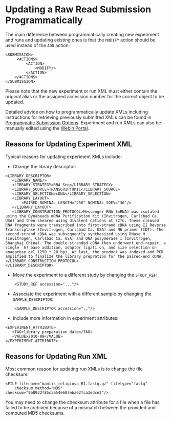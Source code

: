 # Updating a Raw Read Submission Programmatically

The main difference between programmatically creating new experiment and runs
and updating existing ones is that the `MODIFY` action should be used instead of the `ADD` action:

```
<SUBMISSION>
     <ACTIONS>
         <ACTION>
             <MODIFY/>
         </ACTION>
    </ACTIONS>
</SUBMISSION>
```

Please note that the new experiment or run XML must either contain the original alias or the
assigned accession number for the correct object to be updated.

Detailed advice on how to programmatically update XMLs
including instructions for retrieving previously submitted XMLs can be
found in [Programmatic Submission Options](../../submit/general-guide/programmatic).
Experiment and run XMLs can also be manually edited using the
[Webin Portal](../../submit/general-guide/submissions-portal).

## Reasons for Updating Experiment XML

Typical reasons for updating experiment XMLs include:

- Change the library descriptor:

```
<LIBRARY_DESCRIPTOR>
   <LIBRARY_NAME/>
   <LIBRARY_STRATEGY>RNA-Seq</LIBRARY_STRATEGY>
   <LIBRARY_SOURCE>TRANSCRIPTOMIC</LIBRARY_SOURCE>
   <LIBRARY_SELECTION>cDNA</LIBRARY_SELECTION>
   <LIBRARY_LAYOUT>
       <PAIRED NOMINAL_LENGTH="250" NOMINAL_SDEV="30"/>
   </LIBRARY_LAYOUT>
   <LIBRARY_CONSTRUCTION_PROTOCOL>Messenger RNA (mRNA) was isolated using the Dynabeads mRNA Purification Kit (Invitrogen, Carlsbad Ca. USA) and then sheared using divalent cations at 72*C. These cleaved RNA fragments were transcribed into first-strand cDNA using II Reverse Transcriptase (Invitrogen, Carlsbad Ca. USA) and N6 primer (IDT). The second-strand cDNA was subsequently synthesized using RNase H (Invitrogen, Carlsbad Ca. USA) and DNA polymerase I (Invitrogen, Shanghai China). The double-stranded cDNA then underwent end-repair, a single `A? base addition, adapter ligati on, and size selection on anagarose gel (250 * 20 bp). At last, the product was indexed and PCR amplified to finalize the library prepration for the paired-end cDNA.</LIBRARY_CONSTRUCTION_PROTOCOL>
</LIBRARY_DESCRIPTOR>
 ```

- Move the experiment to a different study by changing the `STUDY_REF`:

```
    <STUDY_REF accession="..."/>
```

- Associate the experiment with a different sample by changing the `SAMPLE_DESCRIPTOR`:

```
    <SAMPLE_DESCRIPTOR accession=".."/>
```

- Include more information in experiment attributes:

```
<EXPERIMENT_ATTRIBUTE>
   <TAG>library preparation date</TAG>
   <VALUE>2010-08</VALUE>
</EXPERIMENT_ATTRIBUTE>
```

## Reasons for Updating Run XML
Most common reason for updating run XMLs is to change the file checksum:

```
<FILE filename="mantis_religiosa_R1.fastq.gz" filetype="fastq"
    checksum_method="MD5" checksum="9b8932f85caa54e687eba62fca3edce2"/>
```

You may need to change the checksum attribute for a file when a file has failed to be archived because of a mismatch between the provided and computed MD5 checksums.
